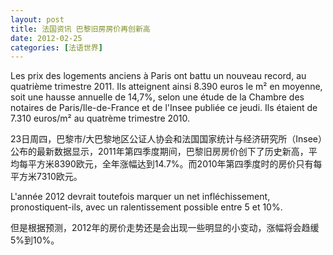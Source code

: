 ```yaml
---
layout: post
title: 法国资讯 巴黎旧房房价再创新高
date: 2012-02-25
categories: [法语世界]  
---
```


Les prix des logements anciens à Paris ont battu un nouveau record, au quatrième trimestre 2011. Ils atteignent ainsi 8.390 euros le m² en moyenne, soit une hausse annuelle de 14,7%, selon une étude de la Chambre des notaires de Paris/Ile-de-France et de l'Insee publiée ce jeudi. Ils étaient de 7.310 euros/m² au quatrème trimestre 2010.

23日周四，巴黎市/大巴黎地区公证人协会和法国国家统计与经济研究所（Insee）公布的最新数据显示，2011年第四季度期间，巴黎旧房房价创下了历史新高，平均每平方米8390欧元，全年涨幅达到14.7%。而2010年第四季度时的房价只有每平方米7310欧元。

L'année 2012 devrait toutefois marquer un net infléchissement, pronostiquent-ils, avec un ralentissement possible entre 5 et 10%.

但是根据预测，2012年的房价走势还是会出现一些明显的小变动，涨幅将会趋缓5%到10%。
